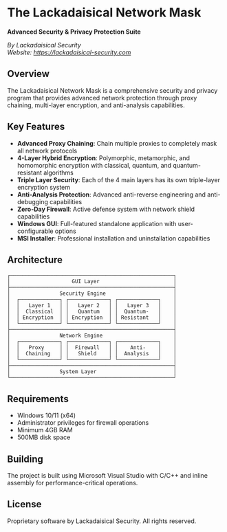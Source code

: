 # The Lackadaisical Network Mask

**Advanced Security & Privacy Protection Suite**

*By Lackadaisical Security*  
*Website: https://lackadaisical-security.com*

## Overview

The Lackadaisical Network Mask is a comprehensive security and privacy program that provides advanced network protection through proxy chaining, multi-layer encryption, and anti-analysis capabilities.

## Key Features

- **Advanced Proxy Chaining**: Chain multiple proxies to completely mask all network protocols
- **4-Layer Hybrid Encryption**: Polymorphic, metamorphic, and homomorphic encryption with classical, quantum, and quantum-resistant algorithms
- **Triple Layer Security**: Each of the 4 main layers has its own triple-layer encryption system
- **Anti-Analysis Protection**: Advanced anti-reverse engineering and anti-debugging capabilities
- **Zero-Day Firewall**: Active defense system with network shield capabilities
- **Windows GUI**: Full-featured standalone application with user-configurable options
- **MSI Installer**: Professional installation and uninstallation capabilities

## Architecture

```
┌─────────────────────────────────────────────────────┐
│                    GUI Layer                        │
├─────────────────────────────────────────────────────┤
│                Security Engine                      │
│  ┌─────────────┐ ┌─────────────┐ ┌─────────────┐    │
│  │   Layer 1   │ │   Layer 2   │ │   Layer 3   │    │
│  │  Classical  │ │   Quantum   │ │  Quantum-   │    │
│  │ Encryption  │ │ Encryption  │ │ Resistant   │    │
│  └─────────────┘ └─────────────┘ └─────────────┘    │
├─────────────────────────────────────────────────────┤
│                Network Engine                       │
│  ┌─────────────┐ ┌─────────────┐ ┌─────────────┐    │
│  │   Proxy     │ │  Firewall   │ │    Anti-    │    │
│  │  Chaining   │ │   Shield    │ │  Analysis   │    │
│  └─────────────┘ └─────────────┘ └─────────────┘    │
├─────────────────────────────────────────────────────┤
│                System Layer                         │
└─────────────────────────────────────────────────────┘
```

## Requirements

- Windows 10/11 (x64)
- Administrator privileges for firewall operations
- Minimum 4GB RAM
- 500MB disk space

## Building

The project is built using Microsoft Visual Studio with C/C++ and inline assembly for performance-critical operations.

## License

Proprietary software by Lackadaisical Security.
All rights reserved.
